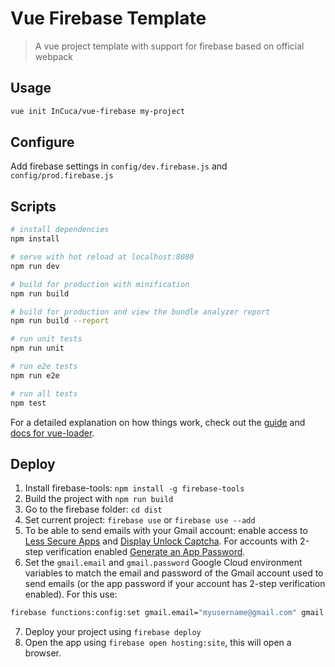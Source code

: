 # Vue Firebase Template

> A vue project template with support for firebase based on official webpack

## Usage

``` bash
vue init InCuca/vue-firebase my-project
```

## Configure

Add firebase settings in `config/dev.firebase.js` and `config/prod.firebase.js`

## Scripts

``` bash
# install dependencies
npm install

# serve with hot reload at localhost:8080
npm run dev

# build for production with minification
npm run build

# build for production and view the bundle analyzer report
npm run build --report

# run unit tests
npm run unit

# run e2e tests
npm run e2e

# run all tests
npm test
```

For a detailed explanation on how things work, check out the [guide](http://vuejs-templates.github.io/webpack/) and [docs for vue-loader](http://vuejs.github.io/vue-loader).

## Deploy

1. Install firebase-tools: `npm install -g firebase-tools`
2. Build the project with `npm run build`
3. Go to the firebase folder: `cd dist`
4. Set current project: `firebase use` or `firebase use --add`
5. To be able to send emails with your Gmail account: enable access to [Less Secure Apps](https://www.google.com/settings/security/lesssecureapps) and [Display Unlock Captcha](https://accounts.google.com/DisplayUnlockCaptcha). For accounts with 2-step verification enabled [Generate an App Password](https://support.google.com/accounts/answer/185833).
6. Set the `gmail.email` and `gmail.password` Google Cloud environment variables to match the email and password of the Gmail account used to send emails (or the app password if your account has 2-step verification enabled). For this use:
  ```bash
  firebase functions:config:set gmail.email="myusername@gmail.com" gmail.password="secretpassword"
  ```
7. Deploy your project using `firebase deploy`
8. Open the app using `firebase open hosting:site`, this will open a browser.
